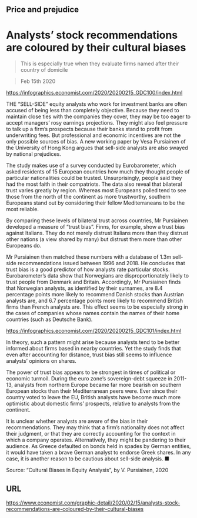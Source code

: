 ## Price and prejudice

# Analysts’ stock recommendations are coloured by their cultural biases

> This is especially true when they evaluate firms named after their country of domicile

> Feb 15th 2020



https://infographics.economist.com/2020/20200215_GDC100/index.html

THE “SELL-SIDE” equity analysts who work for investment banks are often accused of being less than completely objective. Because they need to maintain close ties with the companies they cover, they may be too eager to accept managers’ rosy earnings projections. They might also feel pressure to talk up a firm’s prospects because their banks stand to profit from underwriting fees. But professional and economic incentives are not the only possible sources of bias. A new working paper by Vesa Pursiainen of the University of Hong Kong argues that sell-side analysts are also swayed by national prejudices.

The study makes use of a survey conducted by Eurobarometer, which asked residents of 15 European countries how much they thought people of particular nationalities could be trusted. Unsurprisingly, people said they had the most faith in their compatriots. The data also reveal that bilateral trust varies greatly by region. Whereas most Europeans polled tend to see those from the north of the continent as more trustworthy, southern Europeans stand out by considering their fellow Mediterraneans to be the most reliable.

By comparing these levels of bilateral trust across countries, Mr Pursiainen developed a measure of “trust bias”. Finns, for example, show a trust bias against Italians. They do not merely distrust Italians more than they distrust other nations (a view shared by many) but distrust them more than other Europeans do.

Mr Pursiainen then matched these numbers with a database of 1.3m sell-side recommendations issued between 1996 and 2018. He concludes that trust bias is a good predictor of how analysts rate particular stocks. Eurobarometer’s data show that Norwegians are disproportionately likely to trust people from Denmark and Britain. Accordingly, Mr Pursiainen finds that Norwegian analysts, as identified by their surnames, are 8.4 percentage points more likely to recommend Danish stocks than Austrian analysts are, and 6.7 percentage points more likely to recommend British firms than French analysts are. This effect seems to be especially strong in the cases of companies whose names contain the names of their home countries (such as Deutsche Bank).



https://infographics.economist.com/2020/20200215_GDC101/index.html

In theory, such a pattern might arise because analysts tend to be better informed about firms based in nearby countries. Yet the study finds that even after accounting for distance, trust bias still seems to influence analysts’ opinions on shares.

The power of trust bias appears to be strongest in times of political or economic turmoil. During the euro zone’s sovereign-debt squeeze in 2011-13, analysts from northern Europe became far more bearish on southern European stocks than their Mediterranean peers were. Ever since their country voted to leave the EU, British analysts have become much more optimistic about domestic firms’ prospects, relative to analysts from the continent.

It is unclear whether analysts are aware of the bias in their recommendations. They may think that a firm’s nationality does not affect their judgment, or that they are correctly accounting for the context in which a company operates. Alternatively, they might be pandering to their audience. As Greece defaulted on bonds held in spades by German entities, it would have taken a brave German analyst to endorse Greek shares. In any case, it is another reason to be cautious about sell-side analysis. ■

Source: “Cultural Biases in Equity Analysis”, by V. Pursiainen, 2020



## URL

https://www.economist.com/graphic-detail/2020/02/15/analysts-stock-recommendations-are-coloured-by-their-cultural-biases
